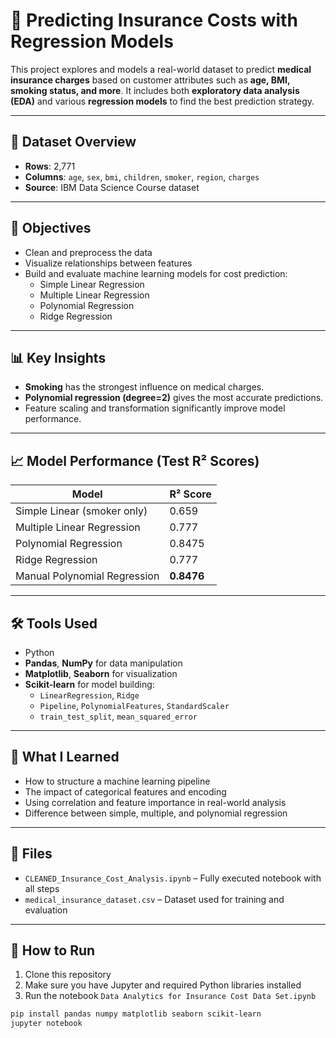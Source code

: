 # 🧠 Predicting Insurance Costs with Regression Models

This project explores and models a real-world dataset to predict **medical insurance charges** based on customer attributes such as **age, BMI, smoking status, and more**. It includes both **exploratory data analysis (EDA)** and various **regression models** to find the best prediction strategy.

---

## 📂 Dataset Overview
- **Rows**: 2,771
- **Columns**: `age`, `sex`, `bmi`, `children`, `smoker`, `region`, `charges`
- **Source**: IBM Data Science Course dataset

---

## 🎯 Objectives
- Clean and preprocess the data
- Visualize relationships between features
- Build and evaluate machine learning models for cost prediction:
  - Simple Linear Regression
  - Multiple Linear Regression
  - Polynomial Regression
  - Ridge Regression

---

## 📊 Key Insights
- **Smoking** has the strongest influence on medical charges.
- **Polynomial regression (degree=2)** gives the most accurate predictions.
- Feature scaling and transformation significantly improve model performance.

---

## 📈 Model Performance (Test R² Scores)

| Model                          | R² Score |
|-------------------------------|----------|
| Simple Linear (smoker only)   | 0.659    |
| Multiple Linear Regression    | 0.777    |
| Polynomial Regression         | 0.8475   |
| Ridge Regression              | 0.777    |
| Manual Polynomial Regression  | **0.8476** |

---

## 🛠️ Tools Used
- Python
- **Pandas**, **NumPy** for data manipulation
- **Matplotlib**, **Seaborn** for visualization
- **Scikit-learn** for model building:
  - `LinearRegression`, `Ridge`
  - `Pipeline`, `PolynomialFeatures`, `StandardScaler`
  - `train_test_split`, `mean_squared_error`

---

## 🧪 What I Learned
- How to structure a machine learning pipeline
- The impact of categorical features and encoding
- Using correlation and feature importance in real-world analysis
- Difference between simple, multiple, and polynomial regression

---

## 📁 Files
- `CLEANED_Insurance_Cost_Analysis.ipynb` – Fully executed notebook with all steps
- `medical_insurance_dataset.csv` – Dataset used for training and evaluation

---

## 🚀 How to Run
1. Clone this repository
2. Make sure you have Jupyter and required Python libraries installed
3. Run the notebook `Data Analytics for Insurance Cost Data Set.ipynb`

```bash
pip install pandas numpy matplotlib seaborn scikit-learn
jupyter notebook
